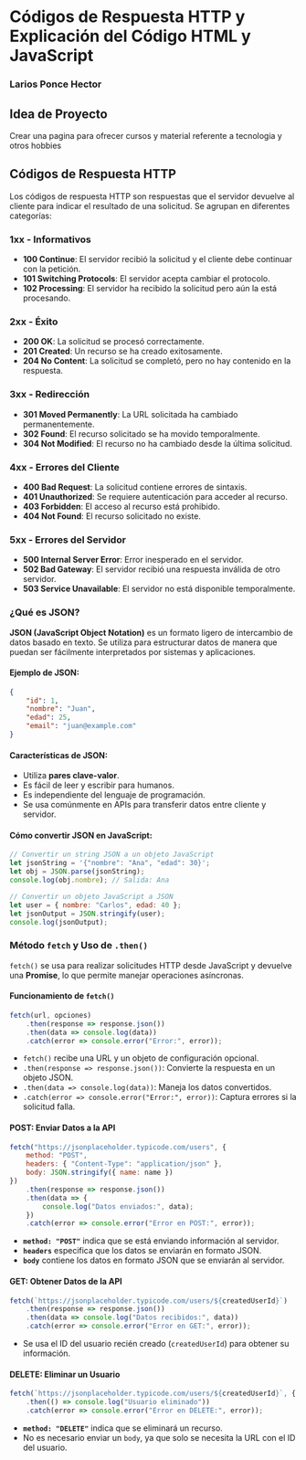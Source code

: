 # Códigos de Respuesta HTTP y Explicación del Código HTML y JavaScript


### Larios Ponce Hector

## Idea de Proyecto

Crear una pagina para ofrecer cursos y material referente a tecnologia y otros hobbies


## **Códigos de Respuesta HTTP**

Los códigos de respuesta HTTP son respuestas que el servidor devuelve al cliente para indicar el resultado de una solicitud. Se agrupan en diferentes categorías:

### **1xx - Informativos**
- **100 Continue**: El servidor recibió la solicitud y el cliente debe continuar con la petición.
- **101 Switching Protocols**: El servidor acepta cambiar el protocolo.
- **102 Processing**: El servidor ha recibido la solicitud pero aún la está procesando.

### **2xx - Éxito**
- **200 OK**: La solicitud se procesó correctamente.
- **201 Created**: Un recurso se ha creado exitosamente.
- **204 No Content**: La solicitud se completó, pero no hay contenido en la respuesta.

### **3xx - Redirección**
- **301 Moved Permanently**: La URL solicitada ha cambiado permanentemente.
- **302 Found**: El recurso solicitado se ha movido temporalmente.
- **304 Not Modified**: El recurso no ha cambiado desde la última solicitud.

### **4xx - Errores del Cliente**
- **400 Bad Request**: La solicitud contiene errores de sintaxis.
- **401 Unauthorized**: Se requiere autenticación para acceder al recurso.
- **403 Forbidden**: El acceso al recurso está prohibido.
- **404 Not Found**: El recurso solicitado no existe.

### **5xx - Errores del Servidor**
- **500 Internal Server Error**: Error inesperado en el servidor.
- **502 Bad Gateway**: El servidor recibió una respuesta inválida de otro servidor.
- **503 Service Unavailable**: El servidor no está disponible temporalmente.

### **¿Qué es JSON?**

**JSON (JavaScript Object Notation)** es un formato ligero de intercambio de datos basado en texto. Se utiliza para estructurar datos de manera que puedan ser fácilmente interpretados por sistemas y aplicaciones.

#### **Ejemplo de JSON:**

```json
{
    "id": 1,
    "nombre": "Juan",
    "edad": 25,
    "email": "juan@example.com"
}
```

#### **Características de JSON:**
- Utiliza **pares clave-valor**.
- Es fácil de leer y escribir para humanos.
- Es independiente del lenguaje de programación.
- Se usa comúnmente en APIs para transferir datos entre cliente y servidor.

#### **Cómo convertir JSON en JavaScript:**

```js
// Convertir un string JSON a un objeto JavaScript
let jsonString = '{"nombre": "Ana", "edad": 30}';
let obj = JSON.parse(jsonString);
console.log(obj.nombre); // Salida: Ana

// Convertir un objeto JavaScript a JSON
let user = { nombre: "Carlos", edad: 40 };
let jsonOutput = JSON.stringify(user);
console.log(jsonOutput);
```




### **Método `fetch` y Uso de `.then()`**
`fetch()` se usa para realizar solicitudes HTTP desde JavaScript y devuelve una **Promise**, lo que permite manejar operaciones asíncronas.

#### **Funcionamiento de `fetch()`**
```js
fetch(url, opciones)
    .then(response => response.json())
    .then(data => console.log(data))
    .catch(error => console.error("Error:", error));
```

- `fetch()` recibe una URL y un objeto de configuración opcional.
- `.then(response => response.json())`: Convierte la respuesta en un objeto JSON.
- `.then(data => console.log(data))`: Maneja los datos convertidos.
- `.catch(error => console.error("Error:", error))`: Captura errores si la solicitud falla.

#### **POST: Enviar Datos a la API**
```js
fetch("https://jsonplaceholder.typicode.com/users", {
    method: "POST",
    headers: { "Content-Type": "application/json" },
    body: JSON.stringify({ name: name })
})
    .then(response => response.json())
    .then(data => {
        console.log("Datos enviados:", data);
    })
    .catch(error => console.error("Error en POST:", error));
```
- **`method: "POST"`** indica que se está enviando información al servidor.
- **`headers`** especifica que los datos se enviarán en formato JSON.
- **`body`** contiene los datos en formato JSON que se enviarán al servidor.

#### **GET: Obtener Datos de la API**
```js
fetch(`https://jsonplaceholder.typicode.com/users/${createdUserId}`)
    .then(response => response.json())
    .then(data => console.log("Datos recibidos:", data))
    .catch(error => console.error("Error en GET:", error));
```
- Se usa el ID del usuario recién creado (`createdUserId`) para obtener su información.

#### **DELETE: Eliminar un Usuario**
```js
fetch(`https://jsonplaceholder.typicode.com/users/${createdUserId}`, { method: "DELETE" })
    .then(() => console.log("Usuario eliminado"))
    .catch(error => console.error("Error en DELETE:", error));
```
- **`method: "DELETE"`** indica que se eliminará un recurso.
- No es necesario enviar un `body`, ya que solo se necesita la URL con el ID del usuario.

